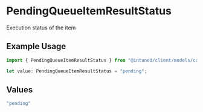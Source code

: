 # PendingQueueItemResultStatus

Execution status of the item

## Example Usage

```typescript
import { PendingQueueItemResultStatus } from "@intuned/client/models/components";

let value: PendingQueueItemResultStatus = "pending";
```

## Values

```typescript
"pending"
```